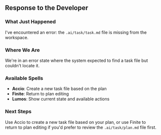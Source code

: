 ## Response to the Developer

### What Just Happened

I've encountered an error: the `.ai/task/task.md` file is missing from the workspace.

### Where We Are

We're in an error state where the system expected to find a task file but couldn't locate it.

### Available Spells

- **Accio**: Create a new task file based on the plan
- **Finite**: Return to plan editing
- **Lumos**: Show current state and available actions

### Next Steps

Use Accio to create a new task file based on your plan, or use Finite to return to plan editing if you'd prefer to review the `.ai/task/plan.md` file first.
